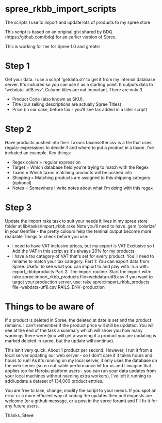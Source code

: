 spree_rkbb_import_scripts
=========================

The scripts I use to import and update lots of products to my spree store

This script is based on an original gist shared by BDQ (https://github.com/bdq) for an earlier version of Spree.

This is working for me for Spree 1.0 and greater

Step 1
======
Get your data.
I use a script 'getdata.sh' to get it from my internal database server. It's included so you can use it as a starting point.
It outputs data to 'webdata-utf8.csv'.
Column titles are not important. There are only 3.
* Product Code (also known as SKU), 
* Title (our selling descriptions are actually Spree Titles)
* Price (in our case, before tax - you'll see tax added in a later script)

Step 2
======
Have products pushed into their Taxons
taxonsetter.csv is a file that uses regular expressions to decide if and where to put a product in a taxon. I've included an example.
Key things:
* Regex colum = regular expression 
* Target = Which database field you're trying to match with the Regex
* Taxon = Which taxon matching products will be pushed into
* Shipping = Matching products are assigned to this shipping category (optional)
* Notes = Somewhere I write notes about what I'm doing with this regex

Step 3
======
Update the import rake task to suit your needs
it lives in my spree store folder at lib/tasks/import_rkbb.rake
Note you'll need to have: gem 'colorize' in your Gemfile - the pretty colours help the teminal output become more readable
Things to check before you use:
* I need to have VAT inclusive prices, but my export is VAT Exclusive
  so I Add the VAT in this script as it's always 20% for my products
* I have a tax category of VAT that's set for every product. You'll need to
  rename to match your tax category.
Part 1: You can export data from Spree. Useful to see what you can impiort to and play with.  run with: export_rkbbproducts
Part 2: The import routine.
Start the import with: rake spree:import_rkbb_products file=webdata-utf8.csv
If you want to target your production server, use:
rake spree:import_rkbb_products file=webdata-utf8.csv RAILS_ENV=production

Things to be aware of
=====================
If a product is deleted in Spree, the deleted at date is set and the product remains. I can't remember if the product price will still be updated. You will see at the end of the task a summary which will show you how many warnings there were (you will get a warning if a product you are updating is marked deleted in spree, but the update will continue).

This isn't very quick. About 1 product per second. However, I run it from a local server updating our web server - so I don't care if it takes hours and hours to run!  As it's running on my local server, it only uses the database on the web server (so no noticable performance hit for us and I imagine that applies too for Heroku platform users - you can run your data updates from your local machines without needing extra workers). I've left it running to add/update a dataset of 134,000 product entries.

You are free to take, change, modify the script to your needs.
If you spot an error or a more efficient way of coding the updates then pull requests are welcome (or a github message, or a post in the spree forum) and I'll fix it for any future users.

Thanks,
Steve
